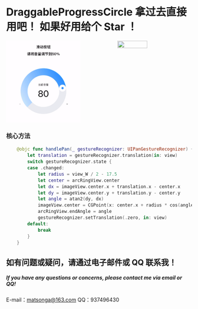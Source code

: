 # DraggableProgressCircle 拿过去直接用吧！ 如果好用给个 Star ！

####

<div style="display: flex; justify-content: space-between;">
  <img src="gif/fictitious.gif" marginTop="0" width="40%" height="40%"> 
  <img src="gif/reality.gif" width="40%" height="40%"> 
</div>

### 核心方法

```swift
    @objc func handlePan(_ gestureRecognizer: UIPanGestureRecognizer) {
        let translation = gestureRecognizer.translation(in: view)
        switch gestureRecognizer.state {
        case .changed:
            let radius = view_W / 2 - 17.5
            let center = arcRingView.center
            let dx = imageView.center.x + translation.x - center.x
            let dy = imageView.center.y + translation.y - center.y
            let angle = atan2(dy, dx)
            imageView.center = CGPoint(x: center.x + radius * cos(angle), y: center.y + radius * sin(angle))
            arcRingView.endAngle = angle
            gestureRecognizer.setTranslation(.zero, in: view)
        default:
            break
        }
    }
```

## 如有问题或疑问，请通过电子邮件或 QQ 联系我！

##### If you have any questions or concerns, please contact me via email or QQ!

E-mail：matsonga@163.com
QQ：937496430
